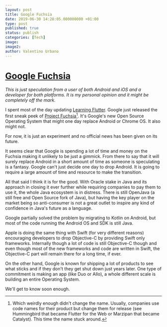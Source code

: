 ```yaml
---
layout: post
title: Google Fuchsia
date: 2019-06-30 14:28:05.000000000 +01:00
type: post
published: true
status: publish
categories: [Tech]
image:
image2:
author: Valentino Urbano
---
```

# [Google Fuchsia][2]

*This is just speculation from a user of both Android and iOS and a developer for both platforms. It is my personal opinion and it might be completely off the mark.*

I spent most of the day updating [Learning Flutter][1]. Google just released the first sneak peek of [Project Fuchsia][2][^1]. It's Google's new Open Source Operating System that might one day replace Android or Chrome OS. It also might not.

For now, it is just an experiment and no official news has been given on its future.

It seems clear that Google is spending a lot of time and money on the Fuchsia making it unlikely to be just a gimmick. From there to say that it will surely replace Android in a short amount of time as someone is speculating is a fantasy. Google can't just decide one day to drop Android. It is going to require a large amount of time and resource to make the transition.

All that said I think it is for the good. With Oracle stake in Java and its approach in closing it ever further while requiring companies to pay them to use it, the whole Java ecosystem is in distress. There is still OpenJava (a still free and Open Source fork of Java), but having the key player on the market being so anti-consumer is not a great outlet to inspire any kind of confidence in Java's future as a language.

Google partially solved the problem by migrating to Kotlin on Android, but most of the code running the Android OS and SDK is still Java.

Apple is doing the same thing with Swift (for very different reasons) encouraging developers to drop Objective-C by providing Swift only frameworks. Internally though a lot of code is still Objective-C though and even though most of the new frameworks and code are written in Swift, the Objective-C part will remain there for a long time, if ever.

On the other hand, Google is known for shipping a lot of products to see what sticks and if they don't they get shut down just years later.  One type of commitment is making an app (like Duo or Allo), a whole different scale is building an entire Operating System.

We'll get to know soon enough.

[1]: https://learningflutter.net
[2]: https://fuchsia.dev/

[^1]: Which weirdly enough didn't change the name. Usually, companies use code names for their product but change them for release (see Hummingbird that became Flutter for the Web or Marzipan that became Catalyst). This time the name stuck around.